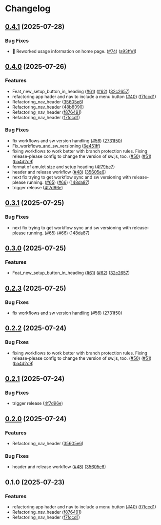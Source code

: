 # Changelog

## [0.4.1](https://github.com/DrFlowerkick/dh-amulets/compare/dh-amulets-v0.4.0...dh-amulets-v0.4.1) (2025-07-28)


### Bug Fixes

* :bug: Reworked usage information on home page. ([#74](https://github.com/DrFlowerkick/dh-amulets/issues/74)) ([a93ffe1](https://github.com/DrFlowerkick/dh-amulets/commit/a93ffe1d5caec5cee0e0465bfb81ce3b88b3c63e))

## [0.4.0](https://github.com/DrFlowerkick/dh-amulets/compare/dh-amulets-v0.3.1...dh-amulets-v0.4.0) (2025-07-26)


### Features

* Feat_new_setup_button_in_heading ([#61](https://github.com/DrFlowerkick/dh-amulets/issues/61)) ([#62](https://github.com/DrFlowerkick/dh-amulets/issues/62)) ([32c2657](https://github.com/DrFlowerkick/dh-amulets/commit/32c265713dc5b89ba6409e278b278874ed692462))
* refactoring app hader and nav to include a menu button ([#40](https://github.com/DrFlowerkick/dh-amulets/issues/40)) ([f7fccd1](https://github.com/DrFlowerkick/dh-amulets/commit/f7fccd1cd669e54721e753ba1d1e32dbf5bf6c38))
* Refactoring_nav_header ([35605e6](https://github.com/DrFlowerkick/dh-amulets/commit/35605e64018c16dda709d8882094ea63ed5ae2ae))
* Refactoring_nav_header ([48b8090](https://github.com/DrFlowerkick/dh-amulets/commit/48b80902a6368964c27f16b70d4adda9425ec322))
* Refactoring_nav_header ([f876491](https://github.com/DrFlowerkick/dh-amulets/commit/f876491e26cbc0e3c3a2f43cfea07001810742a8))
* Refactoring_nav_header ([f7fccd1](https://github.com/DrFlowerkick/dh-amulets/commit/f7fccd1cd669e54721e753ba1d1e32dbf5bf6c38))


### Bug Fixes

* fix workflows and sw version handling ([#56](https://github.com/DrFlowerkick/dh-amulets/issues/56)) ([2731f50](https://github.com/DrFlowerkick/dh-amulets/commit/2731f5030c8cb87b70d280de6fd2a83207cc99ea))
* Fix_workflows_and_sw_versioning ([6e451ff](https://github.com/DrFlowerkick/dh-amulets/commit/6e451ff99b79708d3381440d93a4680fe91cde79))
* fixing workflows to work better with branch protection rules. Fixing release-please config to change the version of sw.js, too. ([#50](https://github.com/DrFlowerkick/dh-amulets/issues/50)) ([#51](https://github.com/DrFlowerkick/dh-amulets/issues/51)) ([ba4d2c9](https://github.com/DrFlowerkick/dh-amulets/commit/ba4d2c90bbb4e82e41052d28438dd64b00702753))
* format of amulet size and setup heading ([4f79bc7](https://github.com/DrFlowerkick/dh-amulets/commit/4f79bc77906e2b5a8f29a470ca59eb1d4d24629d))
* header and release workflow ([#48](https://github.com/DrFlowerkick/dh-amulets/issues/48)) ([35605e6](https://github.com/DrFlowerkick/dh-amulets/commit/35605e64018c16dda709d8882094ea63ed5ae2ae))
* next fix trying to get workflow sync and sw versioning with release-please running. ([#65](https://github.com/DrFlowerkick/dh-amulets/issues/65)) ([#66](https://github.com/DrFlowerkick/dh-amulets/issues/66)) ([148da87](https://github.com/DrFlowerkick/dh-amulets/commit/148da8787c7ffacc70bdcbde23245b3201e905f7))
* trigger release ([4f7d96e](https://github.com/DrFlowerkick/dh-amulets/commit/4f7d96e4db77cb54e19591f672bc657c25482c07))

## [0.3.1](https://github.com/DrFlowerkick/dh-amulets/compare/v0.3.0...v0.3.1) (2025-07-25)


### Bug Fixes

* next fix trying to get workflow sync and sw versioning with release-please running. ([#65](https://github.com/DrFlowerkick/dh-amulets/issues/65)) ([#66](https://github.com/DrFlowerkick/dh-amulets/issues/66)) ([148da87](https://github.com/DrFlowerkick/dh-amulets/commit/148da8787c7ffacc70bdcbde23245b3201e905f7))

## [0.3.0](https://github.com/DrFlowerkick/dh-amulets/compare/v0.2.3...v0.3.0) (2025-07-25)


### Features

* Feat_new_setup_button_in_heading ([#61](https://github.com/DrFlowerkick/dh-amulets/issues/61)) ([#62](https://github.com/DrFlowerkick/dh-amulets/issues/62)) ([32c2657](https://github.com/DrFlowerkick/dh-amulets/commit/32c265713dc5b89ba6409e278b278874ed692462))

## [0.2.3](https://github.com/DrFlowerkick/dh-amulets/compare/v0.2.2...v0.2.3) (2025-07-25)


### Bug Fixes

* fix workflows and sw version handling ([#56](https://github.com/DrFlowerkick/dh-amulets/issues/56)) ([2731f50](https://github.com/DrFlowerkick/dh-amulets/commit/2731f5030c8cb87b70d280de6fd2a83207cc99ea))

## [0.2.2](https://github.com/DrFlowerkick/dh-amulets/compare/v0.2.1...v0.2.2) (2025-07-24)


### Bug Fixes

* fixing workflows to work better with branch protection rules. Fixing release-please config to change the version of sw.js, too. ([#50](https://github.com/DrFlowerkick/dh-amulets/issues/50)) ([#51](https://github.com/DrFlowerkick/dh-amulets/issues/51)) ([ba4d2c9](https://github.com/DrFlowerkick/dh-amulets/commit/ba4d2c90bbb4e82e41052d28438dd64b00702753))

## [0.2.1](https://github.com/DrFlowerkick/dh-amulets/compare/v0.2.0...v0.2.1) (2025-07-24)


### Bug Fixes

* trigger release ([4f7d96e](https://github.com/DrFlowerkick/dh-amulets/commit/4f7d96e4db77cb54e19591f672bc657c25482c07))

## [0.2.0](https://github.com/DrFlowerkick/dh-amulets/compare/v0.1.0...v0.2.0) (2025-07-24)


### Features

* Refactoring_nav_header ([35605e6](https://github.com/DrFlowerkick/dh-amulets/commit/35605e64018c16dda709d8882094ea63ed5ae2ae))


### Bug Fixes

* header and release workflow ([#48](https://github.com/DrFlowerkick/dh-amulets/issues/48)) ([35605e6](https://github.com/DrFlowerkick/dh-amulets/commit/35605e64018c16dda709d8882094ea63ed5ae2ae))

## 0.1.0 (2025-07-23)


### Features

* refactoring app hader and nav to include a menu button ([#40](https://github.com/DrFlowerkick/dh-amulets/issues/40)) ([f7fccd1](https://github.com/DrFlowerkick/dh-amulets/commit/f7fccd1cd669e54721e753ba1d1e32dbf5bf6c38))
* Refactoring_nav_header ([f876491](https://github.com/DrFlowerkick/dh-amulets/commit/f876491e26cbc0e3c3a2f43cfea07001810742a8))
* Refactoring_nav_header ([f7fccd1](https://github.com/DrFlowerkick/dh-amulets/commit/f7fccd1cd669e54721e753ba1d1e32dbf5bf6c38))

